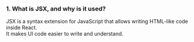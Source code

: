 ### 1. What is JSX, and why is it used?
JSX is a syntax extension for JavaScript that allows writing HTML-like code inside React.  
It makes UI code easier to write and understand.
